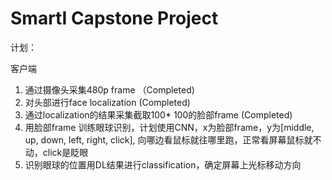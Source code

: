 # SmartI Capstone Project
计划：

客户端
1. 通过摄像头采集480p frame （Completed)
2. 对头部进行face localization (Completed)
3. 通过localization的结果采集截取100* 100的脸部frame (Completed)
4. 用脸部frame 训练眼球识别，计划使用CNN，x为脸部frame，y为[middle, up, down, left, right, click], 向哪边看鼠标就往哪里跑，正常看屏幕鼠标就不动，click是眨眼
5. 识别眼球的位置用DL结果进行classification，确定屏幕上光标移动方向


